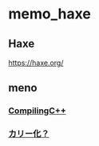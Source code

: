 # memo_haxe

## Haxe
https://haxe.org/

## meno
### [CompilingC++](CompilingCpp.md)

### [カリー化？](currying.hx)


